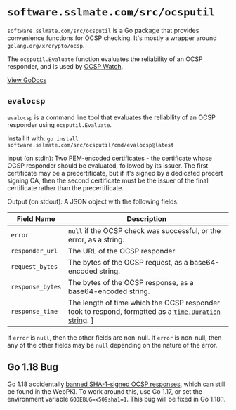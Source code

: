 # `software.sslmate.com/src/ocsputil`

`software.sslmate.com/src/ocsputil` is a Go package that provides convenience functions for OCSP checking.  It's mostly a wrapper around `golang.org/x/crypto/ocsp`.

The `ocsputil.Evaluate` function evaluates the reliability of an OCSP responder, and is used by [OCSP Watch](https://sslmate.com/labs/ocsp_watch).

[View GoDocs](https://pkg.go.dev/software.sslmate.com/src/ocsputil)

## `evalocsp`

`evalocsp` is a command line tool that evaluates the reliability of an OCSP responder using `ocsputil.Evaluate`.

Install it with: `go install software.sslmate.com/src/ocsputil/cmd/evalocsp@latest`

Input (on stdin): Two PEM-encoded certificates - the certificate whose OCSP responder should be evaluated, followed by its issuer.  The first certificate may be a precertificate, but if it's signed by a dedicated precert signing CA, then the second certificate must be the issuer of the final certificate rather than the precertificate.

Output (on stdout): A JSON object with the following fields:

| Field Name       | Description |
| ---------------- | ----------- |
| `error`          | `null` if the OCSP check was successful, or the error, as a string. |
| `responder_url`  | The URL of the OCSP responder. |
| `request_bytes`  | The bytes of the OCSP request, as a base64-encoded string. |
| `response_bytes` | The bytes of the OCSP response, as a base64-encoded string. |
| `response_time`  | The length of time which the OCSP responder took to respond, formatted as a [`time.Duration` string](https://pkg.go.dev/time#Duration.String). ]

If `error` is `null`, then the other fields are non-null.  If `error` is non-null, then any of the other fields may be `null` depending on the nature of the error.

## Go 1.18 Bug

Go 1.18 accidentally [banned SHA-1-signed OCSP responses](https://github.com/golang/go/issues/41682#issuecomment-1072695832), which can still be found in the WebPKI.  To work around this, use Go 1.17, or set the environment variable `GODEBUG=x509sha1=1`.  This bug will be fixed in Go 1.18.1.
